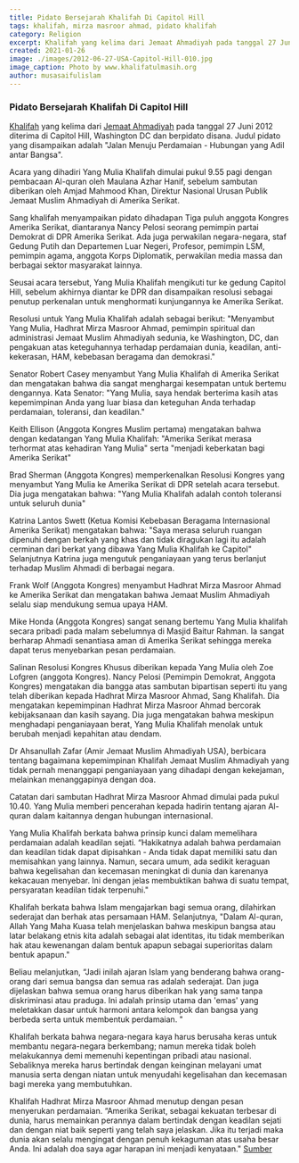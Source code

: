 ```yaml
---
title: Pidato Bersejarah Khalifah Di Capitol Hill
tags: khalifah, mirza masroor ahmad, pidato khalifah
category: Religion
excerpt: Khalifah yang kelima dari Jemaat Ahmadiyah pada tanggal 27 Juni 2012 diterima di Capitol Hill, Washington DC dan berpidato disana. Judul pidato yang disampaikan adalah "Jalan Menuju Perdamaian - Hubungan yang Adil antar Bangsa".
created: 2021-01-26
image: ./images/2012-06-27-USA-Capitol-Hill-010.jpg
image_caption: Photo by www.khalifatulmasih.org
author: musasaifulislam
---
```


### Pidato Bersejarah Khalifah Di Capitol Hill 
[Khalifah](/post/khalifah) yang kelima dari [Jemaat Ahmadiyah](https://ahmadiyah.id) pada tanggal 27 Juni 2012 diterima di Capitol Hill, Washington DC dan berpidato disana. Judul pidato yang disampaikan adalah "Jalan Menuju Perdamaian - Hubungan yang Adil antar Bangsa".

Acara yang dihadiri Yang Mulia Khalifah dimulai pukul 9.55 pagi dengan pembacaan Al-quran oleh Maulana Azhar Hanif, sebelum sambutan diberikan oleh Amjad Mahmood Khan, Direktur Nasional Urusan Publik Jemaat Muslim Ahmadiyah di Amerika Serikat.

Sang khalifah menyampaikan pidato dihadapan Tiga puluh anggota Kongres Amerika Serikat, diantaranya Nancy Pelosi seorang pemimpin partai Demokrat di DPR Amerika Serikat. Ada juga perwakilan negara-negara, staf Gedung Putih dan Departemen Luar Negeri, Profesor, pemimpin LSM, pemimpin agama, anggota Korps Diplomatik, perwakilan media massa dan berbagai sektor masyarakat lainnya.

Seusai acara tersebut, Yang Mulia Khalifah mengikuti tur ke gedung Capitol Hill, sebelum akhirnya diantar ke DPR dan disampaikan resolusi sebagai penutup perkenalan untuk menghormati kunjungannya ke Amerika Serikat.

Resolusi untuk Yang Mulia Khalifah adalah sebagai berikut:
"Menyambut Yang Mulia, Hadhrat Mirza Masroor Ahmad, pemimpin spiritual dan administrasi Jemaat Muslim Ahmadiyah sedunia, ke Washington, DC, dan pengakuan atas keteguhannya terhadap perdamaian dunia, keadilan, anti-kekerasan, HAM, kebebasan beragama dan demokrasi."

Senator Robert Casey menyambut Yang Mulia Khalifah di Amerika Serikat dan mengatakan bahwa dia sangat menghargai kesempatan untuk bertemu dengannya. Kata Senator:
"Yang Mulia, saya hendak berterima kasih atas kepemimpinan Anda yang luar biasa dan keteguhan Anda terhadap perdamaian, toleransi, dan keadilan."

Keith Ellison (Anggota Kongres Muslim pertama) mengatakan bahwa dengan kedatangan Yang Mulia Khalifah:
"Amerika Serikat merasa terhormat atas kehadiran Yang Mulia" serta "menjadi keberkatan bagi Amerika Serikat"

Brad Sherman (Anggota Kongres) memperkenalkan Resolusi Kongres yang menyambut Yang Mulia ke Amerika Serikat di DPR setelah acara tersebut. Dia juga mengatakan bahwa:
"Yang Mulia Khalifah adalah contoh toleransi untuk seluruh dunia"

Katrina Lantos Swett (Ketua Komisi Kebebasan Beragama Internasional Amerika Serikat) mengatakan bahwa:
"Saya merasa seluruh ruangan dipenuhi dengan berkah yang khas dan tidak diragukan lagi itu adalah cerminan dari berkat yang dibawa Yang Mulia Khalifah ke Capitol"
Selanjutnya Katrina juga mengutuk penganiayaan yang terus berlanjut terhadap Muslim Ahmadi di berbagai negara.

Frank Wolf (Anggota Kongres) menyambut Hadhrat Mirza Masroor Ahmad ke Amerika Serikat dan mengatakan bahwa Jemaat Muslim Ahmadiyah selalu siap mendukung semua upaya HAM.

Mike Honda (Anggota Kongres) sangat senang bertemu Yang Mulia khalifah secara pribadi pada malam sebelumnya di Masjid Baitur Rahman. Ia sangat berharap Ahmadi senantiasa aman di Amerika Serikat sehingga mereka dapat terus menyebarkan pesan perdamaian.

Salinan Resolusi Kongres Khusus diberikan kepada Yang Mulia oleh Zoe Lofgren (anggota Kongres).
Nancy Pelosi (Pemimpin Demokrat, Anggota Kongres) mengatakan dia bangga atas sambutan bipartisan seperti itu yang telah diberikan kepada Hadhrat Mirza Masroor Ahmad, Sang Khalifah. Dia mengatakan kepemimpinan Hadhrat Mirza Masroor Ahmad bercorak kebijaksanaan dan kasih sayang. Dia juga mengatakan bahwa meskipun menghadapi penganiayaan berat, Yang Mulia Khalifah menolak untuk berubah menjadi kepahitan atau dendam.

Dr Ahsanullah Zafar (Amir Jemaat Muslim Ahmadiyah USA), berbicara tentang bagaimana kepemimpinan Khalifah Jemaat Muslim Ahmadiyah yang tidak pernah menanggapi penganiayaan yang dihadapi dengan kekejaman, melainkan menanggapinya dengan doa.

Catatan dari sambutan Hadhrat Mirza Masroor Ahmad dimulai pada pukul 10.40. Yang Mulia memberi pencerahan kepada hadirin tentang ajaran Al-quran dalam kaitannya dengan hubungan internasional.

Yang Mulia Khalifah berkata bahwa prinsip kunci dalam memelihara perdamaian adalah keadilan sejati.
“Hakikatnya adalah bahwa perdamaian dan keadilan tidak dapat dipisahkan - Anda tidak dapat memiliki satu dan memisahkan yang lainnya. Namun, secara umum, ada sedikit keraguan bahwa kegelisahan dan kecemasan meningkat di dunia dan karenanya kekacauan menyebar. Ini dengan jelas membuktikan bahwa di suatu tempat, persyaratan keadilan tidak terpenuhi."

Khalifah berkata bahwa Islam mengajarkan bagi semua orang, dilahirkan sederajat dan berhak atas persamaan HAM. Selanjutnya,
"Dalam Al-quran, Allah Yang Maha Kuasa telah menjelaskan bahwa meskipun bangsa atau latar belakang etnis kita adalah sebagai alat identitas, itu tidak memberikan hak atau kewenangan dalam bentuk apapun sebagai superioritas dalam bentuk apapun."

Beliau melanjutkan, “Jadi inilah ajaran Islam yang benderang bahwa orang-orang dari semua bangsa dan semua ras adalah sederajat. Dan juga dijelaskan bahwa semua orang harus diberikan hak yang sama tanpa diskriminasi atau praduga. Ini adalah prinsip utama dan 'emas' yang meletakkan dasar untuk harmoni antara kelompok dan bangsa yang berbeda serta untuk membentuk perdamaian. "

Khalifah berkata bahwa negara-negara kaya harus berusaha keras untuk membantu negara-negara berkembang; namun mereka tidak boleh melakukannya demi memenuhi kepentingan pribadi atau nasional. Sebaliknya mereka harus bertindak dengan keinginan melayani umat manusia serta dengan niatan untuk menyudahi kegelisahan dan kecemasan bagi mereka yang membutuhkan.

Khalifah Hadhrat Mirza Masroor Ahmad menutup dengan pesan menyerukan perdamaian. “Amerika Serikat, sebagai kekuatan terbesar di dunia, harus memainkan perannya dalam bertindak dengan keadilan sejati dan dengan niat baik seperti yang telah saya jelaskan. Jika itu terjadi maka dunia akan selalu mengingat dengan penuh kekaguman atas usaha besar Anda. Ini adalah doa saya agar harapan ini menjadi kenyataan." [Sumber](https://www.khalifatulmasih.org/press-releases/usa-capitol-hill-address-2012/)